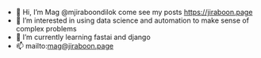 - 👋 Hi, I’m Mag @mjiraboondilok come see my posts https://jiraboon.page
- 👀 I’m interested in using data science and automation to make sense of complex problems
- 🌱 I’m currently learning fastai and django
- 📫 mailto:mag@jiraboon.page

<!---
mjiraboondilok/mjiraboondilok is a ✨ special ✨ repository because its `README.md` (this file) appears on your GitHub profile.
You can click the Preview link to take a look at your changes.
--->
